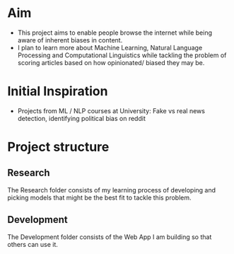 # Aim
- This project aims to enable people browse the internet while being aware of inherent biases in content.
- I plan to learn more about Machine Learning, Natural Language Processing and Computational Linguistics while tackling the problem of scoring articles based on how opinionated/ biased they may be.

# Initial Inspiration
- Projects from ML / NLP courses at University: Fake vs real news detection, identifying political bias on reddit

# Project structure
## Research
The Research folder consists of my learning process of developing and picking models that might be the best fit to tackle this problem.
## Development
The Development folder consists of the Web App I am building so that others can use it.
